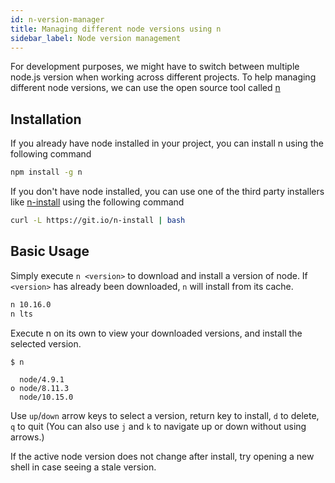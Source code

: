 ```yaml
---
id: n-version-manager
title: Managing different node versions using n
sidebar_label: Node version management
---
```


For development purposes, we might have to switch between multiple node.js version when working across different projects. To help managing different node versions, we can use the open source tool called [n](https://github.com/tj/n)

## Installation

If you already have node installed in your project, you can install n using the following command

```sh
npm install -g n
```

If you don't have node installed, you can use one of the third party installers like [n-install](https://github.com/mklement0/n-install) using the following command

```sh
curl -L https://git.io/n-install | bash
```

## Basic Usage

Simply execute `n <version>` to download and install a version of node. If `<version>` has already been downloaded, `n` will install from its cache.

```sh
n 10.16.0
n lts
```

Execute n on its own to view your downloaded versions, and install the selected version.

```
$ n

  node/4.9.1
ο node/8.11.3
  node/10.15.0
```

Use `up`/`down` arrow keys to select a version, return key to install, `d` to delete, `q` to quit
(You can also use `j` and `k` to navigate up or down without using arrows.)

If the active node version does not change after install, try opening a new shell in case seeing a stale version.
